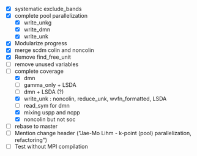 - [x] systematic exclude_bands
- [x] complete pool parallelization
  - [x] write_unkg
  - [x] write_dmn
  - [x] write_unk
- [x] Modularize progress
- [x] merge scdm colin and noncolin
- [x] Remove find_free_unit
- [ ] remove unused variables
- [ ] complete coverage
  - [x] dmn
  - [ ] gamma_only + LSDA
  - [ ] dmn + LSDA (?)
  - [x] write_unk : noncolin, reduce_unk, wvfn_formatted, LSDA
  - [ ] read_sym for dmn
  - [x] mixing uspp and ncpp
  - [x] noncolin but not soc
- [ ] rebase to master
- [ ] Mention change header ("Jae-Mo Lihm - k-point (pool) parallelization, refactoring")
- [ ] Test without MPI compilation
